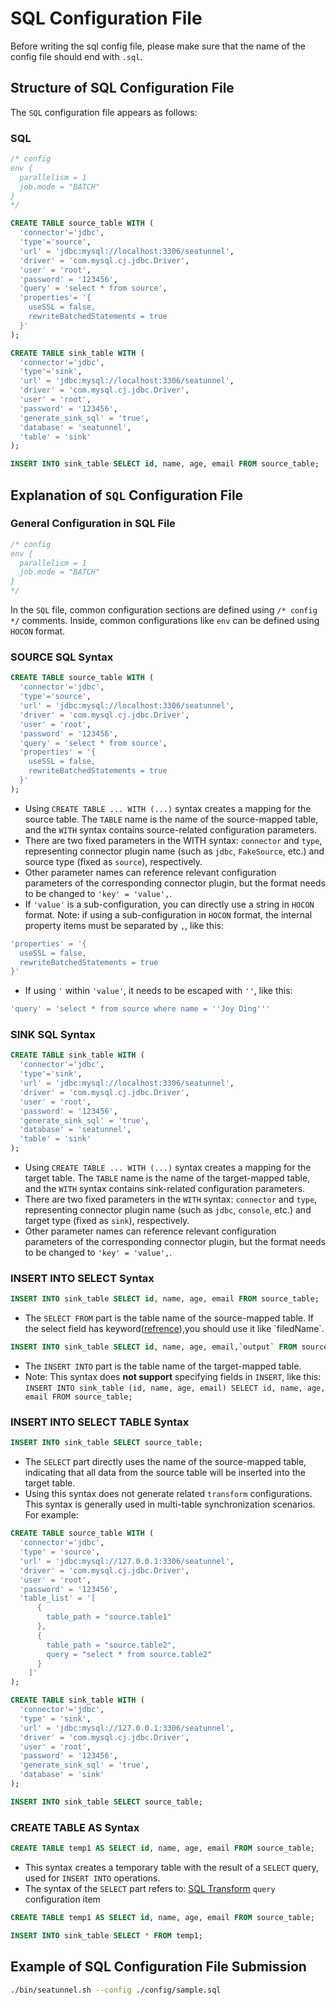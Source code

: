 # SQL Configuration File

Before writing the sql config file, please make sure that the name of the config file should end with `.sql`.

## Structure of SQL Configuration File

The `SQL` configuration file appears as follows:

### SQL

```sql
/* config
env {
  parallelism = 1
  job.mode = "BATCH"
}
*/

CREATE TABLE source_table WITH (
  'connector'='jdbc',
  'type'='source',
  'url' = 'jdbc:mysql://localhost:3306/seatunnel',
  'driver' = 'com.mysql.cj.jdbc.Driver',
  'user' = 'root',
  'password' = '123456',
  'query' = 'select * from source',
  'properties'= '{
    useSSL = false,
    rewriteBatchedStatements = true
  }'
);

CREATE TABLE sink_table WITH (
  'connector'='jdbc',
  'type'='sink',
  'url' = 'jdbc:mysql://localhost:3306/seatunnel',
  'driver' = 'com.mysql.cj.jdbc.Driver',
  'user' = 'root',
  'password' = '123456',
  'generate_sink_sql' = 'true',
  'database' = 'seatunnel',
  'table' = 'sink'
);

INSERT INTO sink_table SELECT id, name, age, email FROM source_table;
```

## Explanation of `SQL` Configuration File

### General Configuration in SQL File

```sql
/* config
env {
  parallelism = 1
  job.mode = "BATCH"
}
*/
```

In the `SQL` file, common configuration sections are defined using `/* config */` comments. Inside, common configurations like `env` can be defined using `HOCON` format.

### SOURCE SQL Syntax

```sql
CREATE TABLE source_table WITH (
  'connector'='jdbc',
  'type'='source',
  'url' = 'jdbc:mysql://localhost:3306/seatunnel',
  'driver' = 'com.mysql.cj.jdbc.Driver',
  'user' = 'root',
  'password' = '123456',
  'query' = 'select * from source',
  'properties' = '{
    useSSL = false,
    rewriteBatchedStatements = true
  }'
);
```

* Using `CREATE TABLE ... WITH (...)` syntax creates a mapping for the source table. The `TABLE` name is the name of the source-mapped table, and the `WITH` syntax contains source-related configuration parameters.
* There are two fixed parameters in the WITH syntax: `connector` and `type`, representing connector plugin name (such as `jdbc`, `FakeSource`, etc.) and source type (fixed as `source`), respectively.
* Other parameter names can reference relevant configuration parameters of the corresponding connector plugin, but the format needs to be changed to `'key' = 'value',`.
* If `'value'` is a sub-configuration, you can directly use a string in `HOCON` format. Note: if using a sub-configuration in `HOCON` format, the internal property items must be separated by `,`, like this:

```sql
'properties' = '{
  useSSL = false,
  rewriteBatchedStatements = true
}'
```

* If using `'` within `'value'`, it needs to be escaped with `''`, like this:

```sql
'query' = 'select * from source where name = ''Joy Ding'''
```

### SINK SQL Syntax

```sql
CREATE TABLE sink_table WITH (
  'connector'='jdbc',
  'type'='sink',
  'url' = 'jdbc:mysql://localhost:3306/seatunnel',
  'driver' = 'com.mysql.cj.jdbc.Driver',
  'user' = 'root',
  'password' = '123456',
  'generate_sink_sql' = 'true',
  'database' = 'seatunnel',
  'table' = 'sink'
);
```

* Using `CREATE TABLE ... WITH (...)` syntax creates a mapping for the target table. The `TABLE` name is the name of the target-mapped table, and the `WITH` syntax contains sink-related configuration parameters.
* There are two fixed parameters in the `WITH` syntax: `connector` and `type`, representing connector plugin name (such as `jdbc`, `console`, etc.) and target type (fixed as `sink`), respectively.
* Other parameter names can reference relevant configuration parameters of the corresponding connector plugin, but the format needs to be changed to `'key' = 'value',`.

### INSERT INTO SELECT Syntax

```sql
INSERT INTO sink_table SELECT id, name, age, email FROM source_table;
```

* The `SELECT FROM` part is the table name of the source-mapped table. If the select field has keyword([refrence](https://github.com/JSQLParser/JSqlParser/blob/master/src/main/jjtree/net/sf/jsqlparser/parser/JSqlParserCC.jjt)),you should use it like \`filedName\`.
```sql
INSERT INTO sink_table SELECT id, name, age, email,`output` FROM source_table;
```
* The `INSERT INTO` part is the table name of the target-mapped table.
* Note: This syntax does **not support** specifying fields in `INSERT`, like this: `INSERT INTO sink_table (id, name, age, email) SELECT id, name, age, email FROM source_table;`

### INSERT INTO SELECT TABLE Syntax

```sql
INSERT INTO sink_table SELECT source_table;
```

* The `SELECT` part directly uses the name of the source-mapped table, indicating that all data from the source table will be inserted into the target table.
* Using this syntax does not generate related `transform` configurations. This syntax is generally used in multi-table synchronization scenarios. For example:

```sql
CREATE TABLE source_table WITH (
  'connector'='jdbc',
  'type' = 'source',
  'url' = 'jdbc:mysql://127.0.0.1:3306/seatunnel',
  'driver' = 'com.mysql.cj.jdbc.Driver',
  'user' = 'root',
  'password' = '123456',
  'table_list' = '[
      {
        table_path = "source.table1"
      },
      {
        table_path = "source.table2",
        query = "select * from source.table2"
      }
    ]'
);

CREATE TABLE sink_table WITH (
  'connector'='jdbc',
  'type' = 'sink',
  'url' = 'jdbc:mysql://127.0.0.1:3306/seatunnel',
  'driver' = 'com.mysql.cj.jdbc.Driver',
  'user' = 'root',
  'password' = '123456',
  'generate_sink_sql' = 'true',
  'database' = 'sink'
);

INSERT INTO sink_table SELECT source_table;
```

### CREATE TABLE AS Syntax

```sql
CREATE TABLE temp1 AS SELECT id, name, age, email FROM source_table;
```

* This syntax creates a temporary table with the result of a `SELECT` query, used for `INSERT INTO` operations.
* The syntax of the `SELECT` part refers to: [SQL Transform](../transform-v2/sql.md) `query` configuration item

```sql
CREATE TABLE temp1 AS SELECT id, name, age, email FROM source_table;

INSERT INTO sink_table SELECT * FROM temp1;
```

## Example of SQL Configuration File Submission

```bash
./bin/seatunnel.sh --config ./config/sample.sql
```

